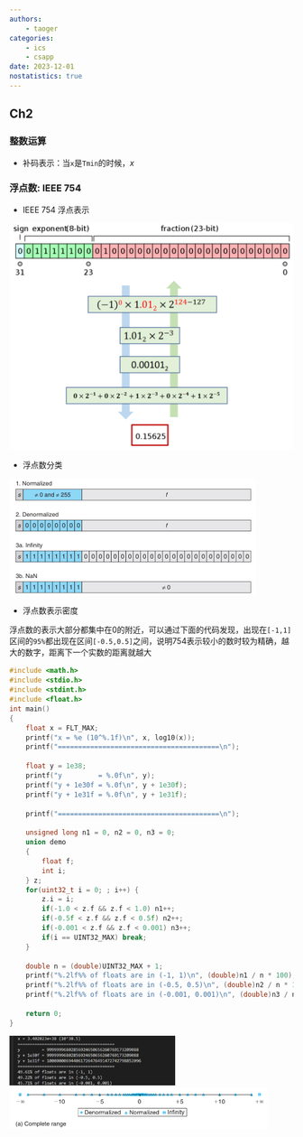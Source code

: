 ```yaml
---
authors:
    - taoger
categories:
    - ics
    - csapp
date: 2023-12-01
nostatistics: true
---
```


## Ch2

### 整数运算

- 补码表示：当`x`是`Tmin`的时候，$x$

### 浮点数: IEEE 754

-  IEEE 754 浮点表示

<img src="assets/image-20240303132555032.png" style="zoom:50%;" />





- 浮点数分类

<img src="assets/image-20240303131426978.png" style="zoom:50%;" />

- 浮点数表示密度

浮点数的表示大部分都集中在0的附近，可以通过下面的代码发现，出现在`[-1,1]`区间的`95%`都出现在区间`[-0.5,0.5]`之间，说明754表示较小的数时较为精确，越大的数字，距离下一个实数的距离就越大

```c
#include <math.h>
#include <stdio.h>
#include <stdint.h>
#include <float.h>
int main()
{
    float x = FLT_MAX;
    printf("x = %e (10^%.1f)\n", x, log10(x));
    printf("========================================\n");
    
    float y = 1e38;
    printf("y         = %.0f\n", y);
    printf("y + 1e30f = %.0f\n", y + 1e30f);
    printf("y + 1e31f = %.0f\n", y + 1e31f);

    printf("========================================\n");

    unsigned long n1 = 0, n2 = 0, n3 = 0;
    union demo
    {    
        float f;
        int i;
    } z;
    for(uint32_t i = 0; ; i++) {
        z.i = i;
        if(-1.0 < z.f && z.f < 1.0) n1++;
        if(-0.5f < z.f && z.f < 0.5f) n2++;
        if(-0.001 < z.f && z.f < 0.001) n3++;
        if(i == UINT32_MAX) break;
    }

    double n = (double)UINT32_MAX + 1;
    printf("%.2lf%% of floats are in (-1, 1)\n", (double)n1 / n * 100);
    printf("%.2lf%% of floats are in (-0.5, 0.5)\n", (double)n2 / n * 100);
    printf("%.2lf%% of floats are in (-0.001, 0.001)\n", (double)n3 / n * 100);
    
    return 0;
}
```



<img src="assets/image-20240303135256402.png" style="zoom:33%;" />

<img src="assets/image-20240303135813726.png" alt="59%" style="zoom:50%;" />
